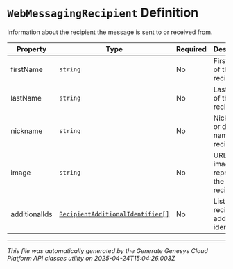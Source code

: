 # `WebMessagingRecipient` Definition

Information about the recipient the message is sent to or received from.

| Property | Type | Required | Description |
|----------|------|----------|-------------|
| firstName | `string` | No | First name of the recipient. |
| lastName | `string` | No | Last name of the recipient. |
| nickname | `string` | No | Nickname or display name of the recipient. |
| image | `string` | No | URL of an image that represents the recipient. |
| additionalIds | [`RecipientAdditionalIdentifier[]`](recipientadditionalidentifier-definition.md) | No | List of recipient additional identifiers |

---

*This file was automatically generated by the Generate Genesys Cloud Platform API classes utility on 2025-04-24T15:04:26.003Z*
